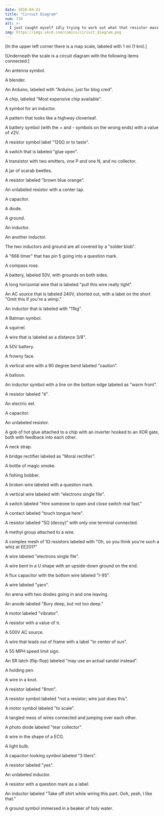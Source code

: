 ```yaml
---
date: 2010-04-21
title: "Circuit Diagram"
num: 730
alt: >-
  I just caught myself idly trying to work out what that resistor mass would actually be, and realized I had self-nerd-sniped.
img: https://imgs.xkcd.com/comics/circuit_diagram.png
---
```

[In the upper left corner there is a map scale, labeled with 1 mi (1 km).]

[Underneath the scale is a circuit diagram with the following items connected:]

An antenna symbol.

A blender.

An Arduino, labeled with "Arduino, just for blog cred".

A chip, labeled "Most expensive chip available".

A symbol for an inductor.

A pattern that looks like a highway cloverleaf.

A battery symbol (with the + and - symbols on the wrong ends) with a value of √2V.

A resistor symbol label "120Ω or to taste".

A switch that is labeled "glue open".

A transistor with two emitters, one P and one N, and no collector.

A jar of scarab beetles.

A resistor labeled "brown blue orange".

An unlabeled resistor with a center tap.

A capacitor.

A diode.

A ground.

An inductor.

An another inductor.

The two inductors and ground are all covered by a "solder blob".

A "666 timer" that has pin 5 going into a question mark.

A compass rose.

A battery, labeled 50V, with grounds on both sides.

A long horizontal wire that is labeled "pull this wire really tight".

An AC source that is labeled 240V, shorted out, with a label on the short "Omit this if you're a wimp."

An inductor that is labeled with "11kg".

A Batman symbol.

A squirrel.

A wire that is labeled as a distance 3/8".

A 50V battery.

A frowny face.

A vertical wire with a 90 degree bend labeled "caution".

A balloon.

An inductor symbol with a line on the bottom edge labeled as "warm front".

A resistor labeled "ë".

An electric eel.

A capacitor.

An unlabeled resistor.

A gob of hot glue attached to a chip with an inverter hooked to an XOR gate, both with feedback into each other.

A neck strap.

A bridge rectifier labeled as "Moral rectifier".

A bottle of magic smoke.

A fishing bobber.

A broken wire labeled with a question mark.

A vertical wire labeled with "electrons single file".

A switch labeled "Hire someone to open and close switch real fast."

A contact labeled "touch tongue here".

A resistor labeled "5Ω (decoy)" with only one terminal connected.

A methyl group attached to a wire.

A complex mesh of 1Ω resistors labeled with "Oh, so you think you're such a whiz at EE201?"

A wire labeled "electrons single file".

A wire bent in a U shape with an upside-down ground on the end.

A flux capacitor with the bottom wire labeled "I-95".

A wire labeled "yarn".

An arena with two diodes going in and one leaving.

An anode labeled "Bury deep, but not too deep."

A motor labeled "vibrator".

A resistor with a value of π.

A 500V AC source.

A wire that leads out of frame with a label "to center of sun".

A 55 MPH speed limit sign.

An SR latch (flip-flop) labeled "may use an actual sandal instead".

A holding pen.

A wire in a knot.

A resistor labeled "8mm".

A resistor symbol labeled "not a resistor; wire just does this".

A motor symbol labeled "to scale".

A tangled mess of wires connected and jumping over each other.

A photo diode labeled "tear collector".

A wire in the shape of a ECG.

A light bulb.

A capacitor-looking symbol labeled "3 liters".

A resistor labeled "yes".

An unlabeled inductor.

A resistor with a question mark as a label.

An inductor labeled "Take off shirt while wiring this part.  Ooh, yeah, I like that."

A ground symbol immersed in a beaker of holy water.